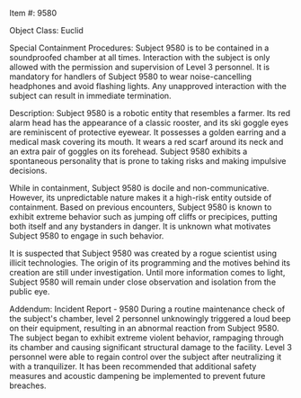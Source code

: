 Item #: 9580

Object Class: Euclid

Special Containment Procedures:
Subject 9580 is to be contained in a soundproofed chamber at all times. Interaction with the subject is only allowed with the permission and supervision of Level 3 personnel. It is mandatory for handlers of Subject 9580 to wear noise-cancelling headphones and avoid flashing lights. Any unapproved interaction with the subject can result in immediate termination.

Description:
Subject 9580 is a robotic entity that resembles a farmer. Its red alarm head has the appearance of a classic rooster, and its ski goggle eyes are reminiscent of protective eyewear. It possesses a golden earring and a medical mask covering its mouth. It wears a red scarf around its neck and an extra pair of goggles on its forehead. Subject 9580 exhibits a spontaneous personality that is prone to taking risks and making impulsive decisions.

While in containment, Subject 9580 is docile and non-communicative. However, its unpredictable nature makes it a high-risk entity outside of containment. Based on previous encounters, Subject 9580 is known to exhibit extreme behavior such as jumping off cliffs or precipices, putting both itself and any bystanders in danger. It is unknown what motivates Subject 9580 to engage in such behavior.

It is suspected that Subject 9580 was created by a rogue scientist using illicit technologies. The origin of its programming and the motives behind its creation are still under investigation. Until more information comes to light, Subject 9580 will remain under close observation and isolation from the public eye.

Addendum:
Incident Report - 9580
During a routine maintenance check of the subject's chamber, level 2 personnel unknowingly triggered a loud beep on their equipment, resulting in an abnormal reaction from Subject 9580. The subject began to exhibit extreme violent behavior, rampaging through its chamber and causing significant structural damage to the facility. Level 3 personnel were able to regain control over the subject after neutralizing it with a tranquilizer. It has been recommended that additional safety measures and acoustic dampening be implemented to prevent future breaches.